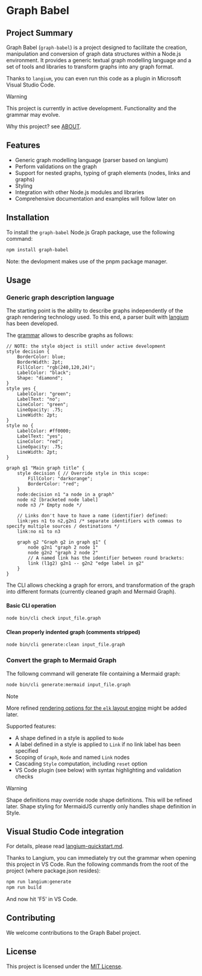 # Graph Babel

## Project Summary

Graph Babel (`graph-babel`) is a project designed to facilitate the creation,
manipulation and conversion of graph data structures within a Node.js
environment. It provides a generic textual graph modelling language and
a set of tools and libraries to transform graphs into any graph format.

Thanks to `langium`, you can even run this code as a plugin in Microsoft Visual Studio Code.

> [!WARNING]
> This project is currently in active development. Functionality and the grammar may evolve.

Why this project? see [ABOUT](ABOUT.md).

## Features

- Generic graph modelling language (parser based on langium)
- Perform validations on the graph
- Support for nested graphs, typing of graph elements (nodes, links and graphs)
- Styling
- Integration with other Node.js modules and libraries
- Comprehensive documentation and examples will follow later on

## Installation

To install the `graph-babel` Node.js Graph package, use the following command:

```sh
npm install graph-babel
```

Note: the devlopment makes use of the pnpm package manager.

## Usage

### Generic graph description language

The starting point is the ability to describe graphs independently of the graph
rendering technology used. To this end, a parser built with
[langium](https://langium.org/) has been developed.

The [grammar](src/language/graph.langium) allows to describe graphs as follows:

```text
// NOTE: the style object is still under active development
style decision {
    BorderColor: blue;
    BorderWidth: 2pt;
    FillColor: "rgb(240,120,24)";
    LabelColor: "black";
    Shape: "diamond";
}
style yes {
    LabelColor: "green";
    LabelText: "no";
    LineColor: "green";
    LineOpacity: .75;
    LineWidth: 2pt;
}
style no {
    LabelColor: #ff0000;
    LabelText: "yes";
    LineColor: "red";
    LineOpacity: .75;
    LineWidth: 2pt;
}

graph g1 "Main graph title" {
    style decision { // Override style in this scope:
        FillColor: "darkorange";
        BorderColor: "red";
    }
    node:decision n1 "a node in a graph"
    node n2 [bracketed node label]
    node n3 /* Empty node */

    // Links don't have to have a name (identifier) defined:
    link:yes n1 to n2,g2n1 /* separate identifiers with commas to specify multiple sources / destinations */
    link:no n1 to n3

    graph g2 "Graph g2 in graph g1" {
        node g2n1 "graph 2 node 1"
        node g2n2 "graph 2 node 2"
        // A named link has the identifier between round brackets:
        link (l1g2) g2n1 -- g2n2 "edge label in g2"
    }
}
```

The CLI allows checking a graph for errors, and transformation of the graph into different formats
(currently cleaned graph and Mermaid Graph).

#### Basic CLI operation

```sh
node bin/cli check input_file.graph
```

#### Clean properly indented graph (comments stripped)

```sh
node bin/cli generate:clean input_file.graph
```

### Convert the graph to Mermaid Graph

The followng command will generate file containing a Mermaid graph:

```sh
node bin/cli generate:mermaid input_file.graph
```

> [!NOTE]
> More refined [rendering options for the `elk` layout engine](https://mermaid.js.org/intro/syntax-reference.html)
> might be added later.

Supported features:

- A shape defined in a style is applied to `Node`
- A label defined in a style is applied to `Link` if no link label has been specified
- Scoping of `Graph`, `Node` and named `Link` nodes
- Cascading `Style` computation, including `reset` option
- VS Code plugin (see below) with syntax highlighting and validation checks

> [!WARNING]
> Shape definitions may override node shape definitions. This will be refined later.
> Shape styling for MermaidJS currently only handles shape definition in Style.

## Visual Studio Code integration

For details, please read [langium-quickstart.md](langium-quickstart.md).

Thanks to Langium, you can immediately try out the grammar when opening this project in VS Code.
Run the following commands from the root of the project (where package.json resides):

```sh
npm run langium:generate
npm run build
```

And now hit 'F5' in VS Code.

## Contributing

We welcome contributions to the Graph Babel project.

## License

This project is licensed under the [MIT License](LICENSE).
